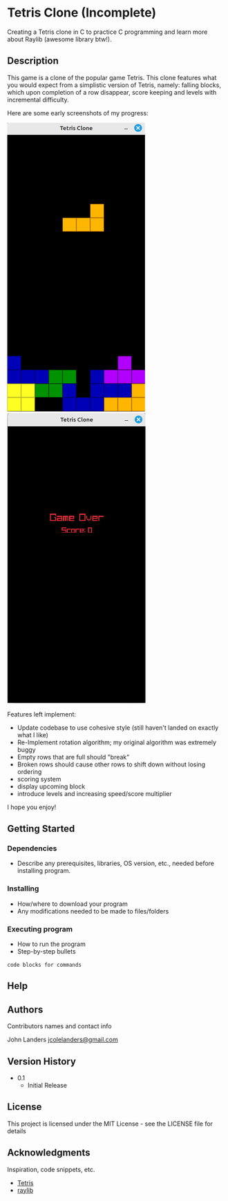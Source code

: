 # Tetris Clone (Incomplete)

Creating a Tetris clone in C to practice C programming and learn more about Raylib (awesome library btw!).

## Description

This game is a clone of the popular game Tetris. This clone features what you would expect from a simplistic version of Tetris, namely: falling blocks, which upon completion of a row disappear, score keeping and levels with incremental difficulty.

Here are some early screenshots of my progress:

![gameplay](screenshots/game_screenshot.png "Gameplay")
![gameover](screenshots/game_over_screenshot.png "Game Over")

Features left implement:
- Update codebase to use cohesive style (still haven't landed on exactly what I like)
- Re-Implement rotation algorithm; my original algorithm was extremely buggy
- Empty rows that are full should "break"
- Broken rows should cause other rows to shift down without losing ordering
- scoring system
- display upcoming block
- introduce levels and increasing speed/score multiplier

I hope you enjoy!

## Getting Started

### Dependencies

* Describe any prerequisites, libraries, OS version, etc., needed before installing program.

### Installing

* How/where to download your program
* Any modifications needed to be made to files/folders

### Executing program

* How to run the program
* Step-by-step bullets
```
code blocks for commands
```

## Help

## Authors

Contributors names and contact info

John Landers [jcolelanders@gmail.com](mailto:jcolelanders@gmail.com)

## Version History

* 0.1
    * Initial Release

## License

This project is licensed under the MIT License - see the LICENSE file for details

## Acknowledgments

Inspiration, code snippets, etc.
* [Tetris](https://en.wikipedia.org/wiki/Tetris)
* [raylib](https://github.com/raysan5/raylib)
